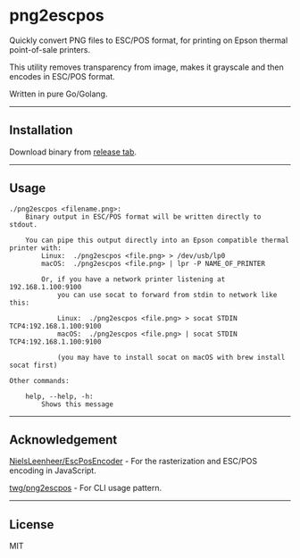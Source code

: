 # png2escpos

Quickly convert PNG files to ESC/POS format, for printing on Epson thermal point-of-sale printers.

This utility removes transparency from image, makes it grayscale and then encodes in ESC/POS format.

Written in pure Go/Golang.

---

## Installation

Download binary from [release tab](https://github.com/mugli/png2escpos/releases).

---

## Usage

```
./png2escpos <filename.png>:
	Binary output in ESC/POS format will be written directly to stdout.

	You can pipe this output directly into an Epson compatible thermal printer with:
		Linux:	./png2escpos <file.png> > /dev/usb/lp0
		macOS:	./png2escpos <file.png> | lpr -P NAME_OF_PRINTER

		Or, if you have a network printer listening at 192.168.1.100:9100
			you can use socat to forward from stdin to network like this:

			Linux:	./png2escpos <file.png> > socat STDIN TCP4:192.168.1.100:9100
			macOS:	./png2escpos <file.png> | socat STDIN TCP4:192.168.1.100:9100

			(you may have to install socat on macOS with brew install socat first)

Other commands:

	help, --help, -h:
		Shows this message
```

---

## Acknowledgement

[NielsLeenheer/EscPosEncoder](https://github.com/NielsLeenheer/EscPosEncoder) - For the rasterization and ESC/POS encoding in JavaScript.

[twg/png2escpos](https://github.com/twg/png2escpos) - For CLI usage pattern.

---

## License

MIT
